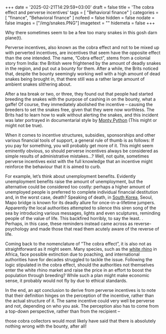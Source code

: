 +++
date = '2025-02-21T14:29:59+03:00'
draft = false
title = 'The cobra effect and perverse incentives'
tags = [
    "Behavioral finance"
]
categories = [
    "finance",
    "Behavioral finance"
]
nofeed = false
hidden = false
nodate = false
images = ["/img/snakes.PNG"]
imagetext = ""
hidemeta = false
+++

Why there sometimes seem to be a few too many snakes in this gosh darn plane(t).

Perverse incentives, also known as the cobra effect and not to be mixed up with perverted
incentives, are incentives that seem have the opposite effect than the one intended. The
name, ”Cobra effect”, stems from a colonial story from India: the British were frightened by
the amount of deadly snakes in the region, and put out a bounty for them. After a while,
the Brits noticed that, despite the bounty seemingly working well with a high amount of
dead snakes being brought in, that there still was a rather large amount of ambient snakes
slithering about.

After a tea break or two, or three, they found out that people had started breeding the
snakes with the purpose of cashing in on the bounty, what a gaffe! Of course, they
immediately abolished the incentive – causing the breeders to set the snakes free, given
that they were now worthless. The Brits had to learn how to walk without alerting the
snakes, and this incident was later portrayed in documentarial style by [Monty Python](https://www.youtube.com/watch?v=iV2ViNJFZC8) (This might or might not be true).

When it comes to incentive structures, subsidies, sponsorships and other various financial
tools of support, a general rule of thumb is as follows: If you pay for something, you will
probably get more of it. This might seem eminently obvious, so should perverse incentives
always be considered as simple results of administrative mistakes...? Well, not quite,
sometimes perverse incentives exist with the full knowledge that an incentive might
reinforce the behaviour that it is aimed to curb.

For example, let’s think about unemployment benefits. Evidently unemployment benefits
raise the amount of unemployment, but the alternative could be considered too costly:
perhaps a higher amount of unemployed people is preferred to complete individual
financial destitution and, in the worst case, death? Speaking of death, in [South Korea](https://soranews24.com/2014/02/26/seoul-anti-suicide-initiative-backfires-deaths-increase-over-than-six-times),
Seoul, Mapo bridge is known for its deadly allure for once-in-a-lifetime jumpers. Apparently
the local authorities attempted to silence this siren song of the sea by introducing various
messages, lights and even sculptures, reminding people of the value of life. This backfired
horribly, to say the least.
. Perhaps, in this case, these reminders
instead came across as reverse-psychology and made those that read them acutely aware
of the reverse of life.

Coming back to the nomenclature of ”The cobra effect”, it is also not as straightforward as
it might seem. Many species, such as the [white rhino](https://rhinos.org/about-rhinos/rhino-species/white-rhino/) in Africa, face possible extinction due to poaching, and international
authorities have for decades struggled to tackle the issue. Following the logic stipulated in
the cobra effect, should the authorities not themselves enter the white rhino market and
raise the price in an effort to boost the population through breeding? While such a plan
might make economic sense, it probably would not fly by due to ethical standards.

In the end, an apt conclusion to derive from perverse incentives is to note that their
definition hinges on the perception of the incentive, rather than the actual structure of it.
The same incentive could very well be perverse and not, depending on who you ask. The
perception also has to come from a top-down perspective, rather than from the recipient –

those cobra collectors would most likely have said that there is absolutely nothing wrong
with the bounty, after all!







